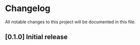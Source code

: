 # Changelog

All notable changes to this project will be documented in this file.

## [0.1.0] Initial release